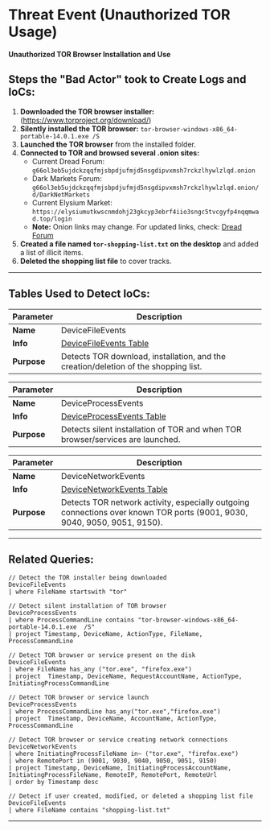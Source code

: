 # Threat Event (Unauthorized TOR Usage)
**Unauthorized TOR Browser Installation and Use**

## Steps the "Bad Actor" took to Create Logs and IoCs:
1. **Downloaded the TOR browser installer:** (https://www.torproject.org/download/)
2. **Silently installed the TOR browser:**
   ```tor-browser-windows-x86_64-portable-14.0.1.exe /S```
3. **Launched the TOR browser** from the installed folder.
4. **Connected to TOR and browsed several .onion sites:**
   - Current Dread Forum: `g66ol3eb5ujdckzqqfmjsbpdjufmjd5nsgdipvxmsh7rckzlhywlzlqd.onion`
   - Dark Markets Forum: `g66ol3eb5ujdckzqqfmjsbpdjufmjd5nsgdipvxmsh7rckzlhywlzlqd.onion/d/DarkNetMarkets`
   - Current Elysium Market: `https://elysiumutkwscnmdohj23gkcyp3ebrf4iio3sngc5tvcgyfp4nqqmwad.top/login`
   - **Note:** Onion links may change. For updated links, check: [Dread Forum](https://dread-forum.com/)
5. **Created a file named `tor-shopping-list.txt` on the desktop** and added a list of illicit items.
6. **Deleted the shopping list file** to cover tracks.

---

## Tables Used to Detect IoCs:
| **Parameter**       | **Description**                                                              |
|---------------------|------------------------------------------------------------------------------|
| **Name**| DeviceFileEvents|
| **Info**|[DeviceFileEvents Table](https://learn.microsoft.com/en-us/defender-xdr/advanced-hunting-deviceinfo-table)|
| **Purpose**| Detects TOR download, installation, and the creation/deletion of the shopping list. |

| **Parameter**       | **Description**                                                              |
|---------------------|------------------------------------------------------------------------------|
| **Name**| DeviceProcessEvents|
| **Info**|[DeviceProcessEvents Table](https://learn.microsoft.com/en-us/defender-xdr/advanced-hunting-deviceinfo-table)|
| **Purpose**| Detects silent installation of TOR and when TOR browser/services are launched.|

| **Parameter**       | **Description**                                                              |
|---------------------|------------------------------------------------------------------------------|
| **Name**| DeviceNetworkEvents|
| **Info**|[DeviceNetworkEvents Table](https://learn.microsoft.com/en-us/defender-xdr/advanced-hunting-devicenetworkevents-table)|
| **Purpose**| Detects TOR network activity, especially outgoing connections over known TOR ports (9001, 9030, 9040, 9050, 9051, 9150).|

---

## Related Queries:
```kql
// Detect the TOR installer being downloaded
DeviceFileEvents
| where FileName startswith "tor"

// Detect silent installation of TOR browser
DeviceProcessEvents
| where ProcessCommandLine contains "tor-browser-windows-x86_64-portable-14.0.1.exe  /S"
| project Timestamp, DeviceName, ActionType, FileName, ProcessCommandLine

// Detect TOR browser or service present on the disk
DeviceFileEvents
| where FileName has_any ("tor.exe", "firefox.exe")
| project  Timestamp, DeviceName, RequestAccountName, ActionType, InitiatingProcessCommandLine

// Detect TOR browser or service launch
DeviceProcessEvents
| where ProcessCommandLine has_any("tor.exe","firefox.exe")
| project  Timestamp, DeviceName, AccountName, ActionType, ProcessCommandLine

// Detect TOR browser or service creating network connections
DeviceNetworkEvents
| where InitiatingProcessFileName in~ ("tor.exe", "firefox.exe")
| where RemotePort in (9001, 9030, 9040, 9050, 9051, 9150)
| project Timestamp, DeviceName, InitiatingProcessAccountName, InitiatingProcessFileName, RemoteIP, RemotePort, RemoteUrl
| order by Timestamp desc

// Detect if user created, modified, or deleted a shopping list file
DeviceFileEvents
| where FileName contains "shopping-list.txt"
```

---
